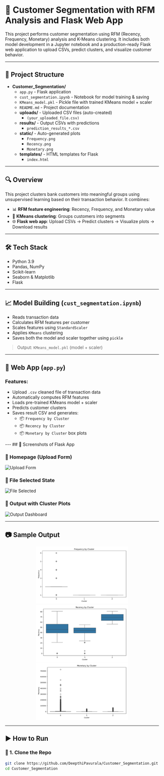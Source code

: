 # 🧠 Customer Segmentation with RFM Analysis and Flask Web App

This project performs customer segmentation using RFM (Recency, Frequency, Monetary) analysis and K-Means clustering. It includes both model development in a Jupyter notebook and a production-ready Flask web application to upload CSVs, predict clusters, and visualize customer behavior.

---

## 📌 Project Structure

- **Customer_Segmentation/**
  - `app.py` - Flask application
  - `cust_segmentation.ipynb` - Notebook for model training & saving
  - `KMeans_model.pkl` - Pickle file with trained KMeans model + scaler
  - `README.md` - Project documentation
  - **uploads/** - Uploaded CSV files (auto-created)
    - `(your_uploaded_file.csv)`
  - **results/** - Output CSVs with predictions
    - `prediction_results_*.csv`
  - **static/** - Auto-generated plots
    - `Frequency.png`
    - `Recency.png`
    - `Monetary.png`
  - **templates/** - HTML templates for Flask
    - `index.html`


---

## 🔍 Overview

This project clusters bank customers into meaningful groups using unsupervised learning based on their transaction behavior. It combines:

- 📊 **RFM feature engineering**: Recency, Frequency, and Monetary value
- 🤖 **KMeans clustering**: Groups customers into segments
- 🌐 **Flask web app**: Upload CSVs → Predict clusters → Visualize plots → Download results

---

## 🛠️ Tech Stack

- Python 3.9
- Pandas, NumPy
- Scikit-learn
- Seaborn & Matplotlib
- Flask

---

## 📈 Model Building (`cust_segmentation.ipynb`)

- Reads transaction data
- Calculates RFM features per customer
- Scales features using `StandardScaler`
- Applies `KMeans` clustering
- Saves both the model and scaler together using `pickle`

> Output: `KMeans_model.pkl` (model + scaler)

---

## 🚀 Web App (`app.py`)

### Features:
- Upload `.csv` cleaned file of transaction data
- Automatically computes RFM features
- Loads pre-trained KMeans model + scaler
- Predicts customer clusters
- Saves result CSV and generates:
  - 📦 `Frequency by Cluster`
  - 📦 `Recency by Cluster`
  - 📦 `Monetary by Cluster` box plots

--- ## 📸 Screenshots of Flask App

### 🔹 Homepage (Upload Form)
![Upload Form]('Flask_Screenshots/Home.png')

### 🔹 File Selected State
![File Selected]('Flask_Screenshots/Predict_File_Submission.png')

### 🔹 Output with Cluster Plots
![Output Dashboard]('Flask_Screenshots_Results.png')

---

## 📷 Sample Output

<p align="center">
  <img src="static/Frequency.png" width="300">
  <img src="static/Recency.png" width="300">
  <img src="static/Monetary.png" width="300">
</p>

---

## ▶️ How to Run

### 🔧 1. Clone the Repo
```bash
git clone https://github.com/DeepthiPavurala/Customer_Segmentation.git
cd Customer_Segmentation
